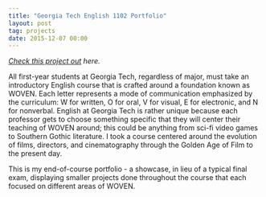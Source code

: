 ```yaml
---
title: "Georgia Tech English 1102 Portfolio"
layout: post
tag: projects
date: 2015-12-07 00:00
---
```


<i>[Check this project out](https://mahara.gatech.edu/view/view.php?t=Q3UdN9s2nT5v6aCzJjMW) here.</i>

All first-year students at Georgia Tech, regardless of major, must take an introductory English course that is crafted around a foundation known as WOVEN. Each letter represents a mode of communication emphasized by the curriculum: W for written, O for oral, V for visual, E for electronic, and N for nonverbal. English at Georgia Tech is rather unique because each professor gets to choose something specific that they will center their teaching of WOVEN around; this could be anything from sci-fi video games to Southern Gothic literature. I took a course centered around the evolution of films, directors, and cinematography through the Golden Age of Film to the present day.

This is my end-of-course portfolio - a showcase, in lieu of a typical final exam, displaying smaller projects done throughout the course that each focused on different areas of WOVEN.
